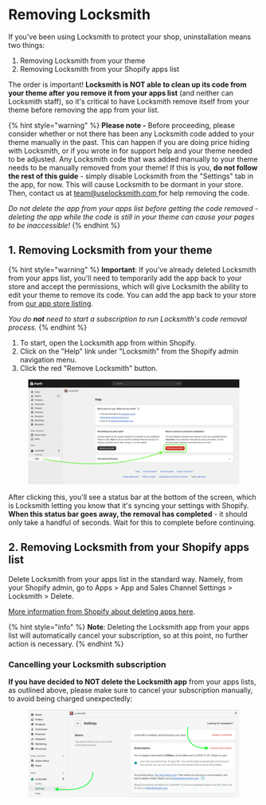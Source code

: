 # Removing Locksmith

If you've been using Locksmith to protect your shop, uninstallation means two things:

1. Removing Locksmith from your theme
2. Removing Locksmith from your Shopify apps list

The order is important! **Locksmith is NOT able to clean up its code from your theme after you remove it from your apps list** (and neither can Locksmith staff), so it's critical to have Locksmith remove itself from your theme before removing the app from your list.

{% hint style="warning" %}
**Please note -** Before proceeding, please consider whether or not there has been any Locksmith code added to your theme manually in the past. This can happen if you are doing price hiding with Locksmith, or if you wrote in for support help and your theme needed to be adjusted. Any Locksmith code that was added manually to your theme needs to be manually removed from your theme!  If this is you, **do not follow the rest of this guide** - simply disable Locksmith from the "Settings" tab in the app, for now. This will cause Locksmith to be dormant in your store. Then, contact us at [team@uselocksmith.com ](mailto:team@uselocksmith.com)for help removing the code.&#x20;

_Do not delete the app from your apps list before getting the code removed - deleting the app while the code is still in your theme can cause your pages to be inaccessible!_
{% endhint %}

## 1. Removing Locksmith from your theme

{% hint style="warning" %}
**Important**: If you've already deleted Locksmith from your apps list, you'll need to temporarily add the app back to your store and accept the permissions, which will give Locksmith the ability to edit your theme to remove its code. You can add the app back to your store from [our app store listing](https://apps.shopify.com/locksmith).&#x20;

_You do **not** need to start a subscription to run Locksmith's code removal process._
{% endhint %}

1. To start, open the Locksmith app from within Shopify.&#x20;
2. Click on the "Help" link under "Locksmith" from the Shopify admin navigation menu.
3. Click the red "Remove Locksmith" button.

<figure><img src="../.gitbook/assets/removeLocksmithButtonHelpPage.png" alt=""><figcaption></figcaption></figure>

After clicking this, you'll see a status bar at the bottom of the screen, which is Locksmith letting you know that it's syncing your settings with Shopify. **When this status bar goes away, the removal has completed** - it should only take a handful of seconds. Wait for this to complete before continuing.

## 2. Removing Locksmith from your Shopify apps list

Delete Locksmith from your apps list in the standard way. Namely, from your Shopify admin, go to Apps > App and Sales Channel Settings > Locksmith > Delete.

[More information from Shopify about deleting apps here](https://help.shopify.com/en/manual/apps/working-with-apps#uninstall-an-app).

{% hint style="info" %}
**Note**: Deleting the Locksmith app from your apps list will automatically cancel your subscription, so at this point, no further action is necessary.
{% endhint %}

### Cancelling your Locksmith subscription

**If you have decided to NOT delete the Locksmith app** from your apps lists, as outlined above, please make sure to cancel your subscription manually, to avoid being charged unexpectedly:

<figure><img src="../.gitbook/assets/Screen Shot 2022-11-07 at 1.02.21 PM.png" alt=""><figcaption></figcaption></figure>
